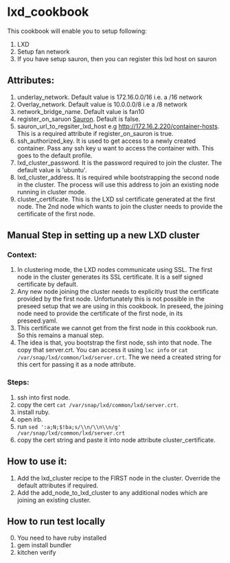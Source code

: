 # lxd_cookbook

This cookbook will enable you to setup following:
1. LXD 
2. Setup fan network
3. If you have setup sauron, then you can register this lxd host on sauron

## Attributes:
1. underlay_network. Default value is 172.16.0.0/16 i.e. a /16 network
2. Overlay_network. Default value is 10.0.0.0/8 i.e a /8 network
3. network_bridge_name. Default value is fan10
4. register_on_saruon [Sauron](https://github.com/alexis-lxc/sauron). Default is false.
5. sauron_url_to_regsiter_lxd_host e.g http://172.16.2.220/container-hosts.
   This is a required attribute if register_on_sauron is true.
6. ssh_authorized_key. It is used to get access to a newly created
   container. Pass any ssh key u want to access the container with. This
   goes to the default profile.
7. lxd_cluster_password. It is the password required to join the
   cluster. The default value is 'ubuntu'.
8. lxd_cluster_address. It is required while bootstrapping the second
   node in the cluster. The process will use this address to join an
   existing node running in cluster mode.
9. cluster_certificate. This is the LXD ssl certificate generated at
   the first node. The 2nd node which wants to join the cluster needs to
   provide the certificate of the first node.

## Manual Step in setting up a new LXD cluster
### Context:
   1. In clustering mode, the LXD nodes communicate using SSL. The first
      node in the cluster generates its SSL certificate. It is a self
      signed certificate by default.
   2. Any new node joining the cluster needs to explicitly trust the certificate
      provided by the first node. Unfortunately this is not possible in the
      preseed setup that we are using in this cookbook. In preseed, the
      joining node need to provide the certificate of the first node, in
      its preseed.yaml.
   3. This certificate we cannot get from the first node in this cookbook
      run. So this remains a manual step.
   4. The idea is that, you bootstrap the first node, ssh into that node.
      The copy that server.crt. You can access it using `lxc info` or
      `cat /var/snap/lxd/common/lxd/server.crt`. The we need a created
      string for this cert for passing it as a node attribute.

### Steps:
   1. ssh into first node.
   2. copy the cert `cat /var/snap/lxd/common/lxd/server.crt`.
   3. install ruby.
   4. open irb.
   5. run `sed ':a;N;$!ba;s/\\n/\\n\\n/g' /var/snap/lxd/common/lxd/server.crt`
   6. copy the cert string and paste it into node attribute cluster_certificate.

## How to use it:

1. Add the lxd_cluster recipe to the FIRST node in the cluster. Override the default
   attributes if required.
2. Add the add_node_to_lxd_cluster to any additional nodes which are
   joining an existing cluster.


## How to run test locally

0. You need to have ruby installed
1. gem install bundler
2. kitchen verify

